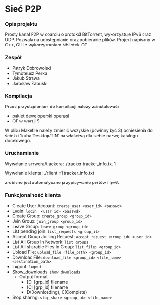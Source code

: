 # Sieć P2P
### Opis projektu
Prosty kanał P2P w oparciu o protokół BitTorrent, wykorzystuje IPv6 oraz UDP. Pozwala na udostępnianie oraz pobieranie plików.
Projekt napisany w C++, GUI z wykorzystaniem biblioteki QT.
### Zespół
* Patryk Dobrowolski
* Tymoteusz Perka
* Jakub Strawa
* Jarosław Zabuski

### Kompilacja 
Przed przystąpieniem do kompilacji należy zainstalować:
* pakiet deweloperski openssl
* QT w wersji 5

W pliku Makefile należy zmienić wszyskie (powinny być 3) odniesienia do ścieżki 'kuba/Desktop/TIN' na właściwą dla siebie nazwę katalogu docelowego.

### Uruchamianie
Wywołanie serwera/trackera: ./tracker tracker_info.txt 1

Wywołanie klienta:  ./client ::1 tracker_info.txt

zrobione jest automatyczne przypisywanie portów i ipv6.

### Funkcjonalność klienta
* Create User Account: `create_user <user_id> <passwd>`
* Login: `login  <user_id> <passwd>`
* Create Group: `create_group <group_id>`
* Join Group: `join_group <group_id>`
* Leave Group: `leave_group <group_id>`
* List pending join: `list_requests <group_id>`
* Accept Group Joining Request: `accept_request <group_id> <user_id>`
* List All Group In Network: `list_groups`
* List All sharable Files In Group: `list_files <group_id>`
* Upload File: `upload_file <file_path> <group_id>`
* Download File: `download_file <group_id> <file_name> <destination_path>`
* Logout: `logout`
* Show_downloads: `show_downloads`
  * Output format:
    * [D] [grp_id] filename
    * [C] [grp_id] filename
    * D(Downloading), C(Complete)
* Stop sharing: `stop_share <group_id> <file_name>`
